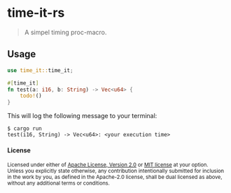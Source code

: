 # time-it-rs

>  A simpel timing proc-macro.

## Usage

```rust
use time_it::time_it;

#[time_it]
fn test(a: i16, b: String) -> Vec<u64> {
    todo!()
}
```

This will log the following message to your terminal:

```console
$ cargo run
test(i16, String) -> Vec<u64>: <your execution time>
```

#### License

<sup>
Licensed under either of <a href="license-apache">Apache License, Version
2.0</a> or <a href="license-mit">MIT license</a> at your option.
</sup>

<br>

<sub>
Unless you explicitly state otherwise, any contribution intentionally submitted
for inclusion in the work by you, as defined in the Apache-2.0 license, shall be
dual licensed as above, without any additional terms or conditions.
</sub>
